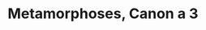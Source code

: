 ---
layout: default
title: Metamorphoses, Canon a 3
instrumentation: solo cello and computer delay or three cellos
score: Metamorphoses.pdf
performance: Premiered by [Evan Jones](http://www.music.fsu.edu/Faculty-and-Staff/Faculty/Evan-Jones)
categories: composition
soundcloud-id: 23581727
---